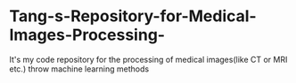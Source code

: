 # Tang-s-Repository-for-Medical-Images-Processing-
It's my code repository for the processing of medical images(like CT or MRI etc.) throw machine learning methods
